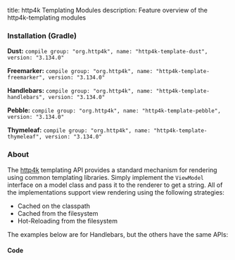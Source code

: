 title: http4k Templating Modules
description: Feature overview of the http4k-templating modules

### Installation (Gradle)
**Dust:** ```compile group: "org.http4k", name: "http4k-template-dust", version: "3.134.0"```

**Freemarker:** ```compile group: "org.http4k", name: "http4k-template-freemarker", version: "3.134.0"```

**Handlebars:** ```compile group: "org.http4k", name: "http4k-template-handlebars", version: "3.134.0"```

**Pebble:** ```compile group: "org.http4k", name: "http4k-template-pebble", version: "3.134.0"```

**Thymeleaf:** ```compile group: "org.http4k", name: "http4k-template-thymeleaf", version: "3.134.0"```

### About
The [http4k] templating API provides a standard mechanism for rendering using common templating libraries. Simply implement the `ViewModel` interface on a model class and pass it to the renderer to get a string. All of the implementations support view rendering using the following strategies:

* Cached on the classpath
* Cached from the filesystem
* Hot-Reloading from the filesystem

The examples below are for Handlebars, but the others have the same APIs:

#### Code  [<img class="octocat"/>](https://github.com/http4k/http4k/blob/master/src/docs/guide/modules/templating/example.kt)

 <script src="https://gist-it.appspot.com/https://github.com/http4k/http4k/blob/master/src/docs/guide/modules/templating/example.kt"></script>

[http4k]: https://http4k.org
